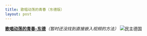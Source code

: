 ```yaml
---
title: 歌唱动荡的青春（东德版）
layout: post
---
```


[**歌唱动荡的青春-东德**](https://www.bilibili.com/video/BV1Ht411D7V1?spm_id_from=333.337.search-card.all.click)*（暂时还没找到直接嵌入视频的方法）*
![民主德国](http://up.desktx.net/pic/3a/27/bd/3a27bd9466758af3583c7f1973bfa30c.jpg)
